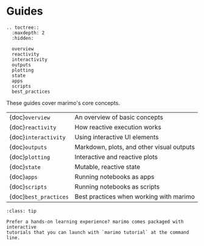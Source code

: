 # Guides

```{eval-rst}
.. toctree::
  :maxdepth: 2
  :hidden:

  overview
  reactivity
  interactivity
  outputs
  plotting
  state
  apps
  scripts
  best_practices
```

These guides cover marimo's core concepts.

|                       |                                           |
| :-------------------- | :---------------------------------------- |
| {doc}`overview`       | An overview of basic concepts             |
| {doc}`reactivity`     | How reactive execution works              |
| {doc}`interactivity`  | Using interactive UI elements             |
| {doc}`outputs`        | Markdown, plots, and other visual outputs |
| {doc}`plotting`       | Interactive and reactive plots            |
| {doc}`state`          | Mutable, reactive state                   |
| {doc}`apps`           | Running notebooks as apps                 |
| {doc}`scripts`        | Running notebooks as scripts              |
| {doc}`best_practices` | Best practices when working with marimo   |

```{admonition} Learn by doing!
:class: tip

Prefer a hands-on learning experience? marimo comes packaged with interactive
tutorials that you can launch with `marimo tutorial` at the command line.
```

